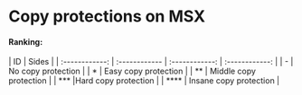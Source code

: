 # Copy protections on MSX  

#### Ranking:  

| ID | Sides | 
| :------------: | :------------ | :------------: | :------------: |
| -    | No copy protection     |
| *    | Easy copy protection   |
| **   | Middle copy protection |
| ***  |Hard copy protection    |
| **** | Insane copy protection |

